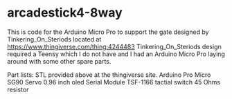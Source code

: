 # arcadestick4-8way
 
This is code for the Arduino Micro Pro to support the gate designed by Tinkering_On_Steriods located at https://www.thingiverse.com/thing:4244483
Tinkering_On_Steriods design required a Teensy which I do not have and I had an Arduino Micro Pro laying around with some other spare parts. 


Part lists:
STL provided above at the thingiverse site.
Arduino Pro Micro
SG90 Servo
0.96 inch oled Serial Module
TSF-1166 tactial switch
45 Ohms resistor

